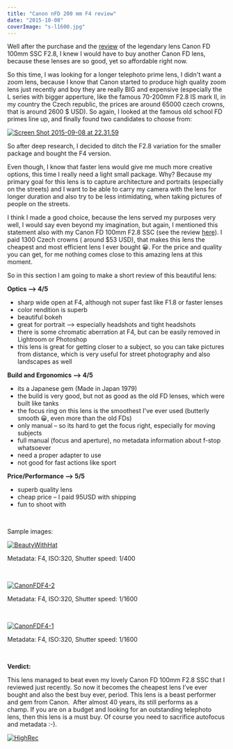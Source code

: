 ```yaml
---
title: "Canon nFD 200 mm F4 review"
date: "2015-10-08"
coverImage: "s-l1600.jpg"
---
```


Well after the purchase and the [review](http://haihanguyen.eu/?p=303) of the legendary lens Canon FD 100mm SSC F2.8, I knew I would have to buy another Canon FD lens, because these lenses are so good, yet so affordable right now.

So this time, I was looking for a longer telephoto prime lens, I didn't want a zoom lens, because I know that Canon started to produce high quality zoom lens just recently and boy they are really BIG and expensive (especially the L series with bigger apperture, like the famous 70-200mm F2.8 IS mark II, in my country the Czech republic, the prices are around 65000 czech crowns, that is around 2600 $ USD). So again, I looked at the famous old school FD primes line up, and finally found two candidates to choose from:

[![Screen Shot 2015-09-08 at 22.31.59](images/Screen-Shot-2015-09-08-at-22.31.59.png)](http://haihanguyen.eu/wp-content/uploads/2015/09/Screen-Shot-2015-09-08-at-22.31.59.png)

So after deep research, I decided to ditch the F2.8 variation for the smaller package and bought the F4 version.

Even though, I know that faster lens would give me much more creative options, this time I really need a light small package. Why? Because my primary goal for this lens is to capture architecture and portraits (especially on the streets) and I want to be able to carry my camera with the lens for longer duration and also try to be less intimidating, when taking pictures of people on the streets.

I think I made a good choice, because the lens served my purposes very well, I would say even beyond my imagination, but again, I mentioned this statement also with my Canon FD 100mm F2.8 SSC (see the review [here](http://haihanguyen.eu/?p=303)). I paid 1300 Czech crowns ( around $53 USD), that makes this lens the cheapest and most efficient lens I ever bought 😀. For the price and quality you can get, for me nothing comes close to this amazing lens at this moment.

So in this section I am going to make a short review of this beautiful lens:

**Optics —-> 4/5**

- sharp wide open at F4, although not super fast like F1.8 or faster lenses
- color rendition is superb
- beautiful bokeh
- great for portrait –> especially headshots and tight headshots
- there is some chromatic aberration at F4, but can be easily removed in Lightroom or Photoshop
- this lens is great for getting closer to a subject, so you can take pictures from distance, which is very useful for street photography and also landscapes as well

**Build and Ergonomics —-> 4/5**

- its a Japanese gem (Made in Japan 1979)
- the build is very good, but not as good as the old FD lenses, which were built like tanks
- the focus ring on this lens is the smoothest I've ever used (butterly smooth 😀, even more than the old FDs)
- only manual – so its hard to get the focus right, especially for moving subjects
- full manual (focus and aperture), no metadata information about f-stop whatsoever
- need a proper adapter to use
- not good for fast actions like sport

**Price/Performance —-> 5/5**

- superb quality lens
- cheap price – I paid 95USD with shipping
- fun to shoot with

 

Sample images:

[![BeautyWithHat](images/2c0-11-1024x683.jpg)](http://haihanguyen.eu/wp-content/uploads/2015/08/2c0-11.jpg)

Metadata: F4, ISO:320, Shutter speed: 1/400

 

[![CanonFDF4-2](images/CanonFDF4-2-1024x683.jpg)](http://haihanguyen.eu/wp-content/uploads/2015/10/CanonFDF4-2.jpg)

Metadata: F4, ISO:320, Shutter speed: 1/1600

 

[![CanonFDF4-1](images/CanonFDF4-1-1024x683.jpg)](http://haihanguyen.eu/wp-content/uploads/2015/10/CanonFDF4-1.jpg)

Metadata: F4, ISO:320, Shutter speed: 1/1600

 

**Verdict:**

This lens managed to beat even my lovely Canon FD 100mm F2.8 SSC that I reviewed just recently. So now it becomes the cheapest lens I’ve ever bought and also the best buy ever, period. This lens is a beast performer and gem from Canon.  After almost 40 years, its still performs as a champ. If you are on a budget and looking for an outstanding telephoto lens, then this lens is a must buy. Of course you need to sacrifice autofocus and metadata :-).

[![HighRec](images/HighRec.png)](http://haihanguyen.eu/wp-content/uploads/2015/08/HighRec.png)
